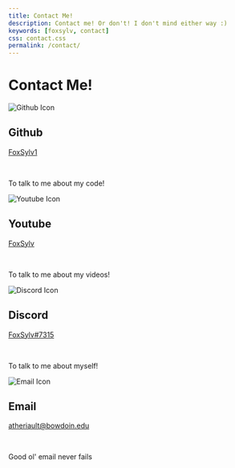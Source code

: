 ```yaml
---
title: Contact Me!
description: Contact me! Or don't! I don't mind either way :)
keywords: [foxsylv, contact]
css: contact.css
permalink: /contact/
---
```


<div class="full-width centered-text space100px">
    <h1>
        Contact Me!
    </h1>
</div>

<div class="contact-data box">
    <img class="contact-icon to-beige" src="{{ "assets/github-icon.svg" | relative_url }}" title="Github" alt="Github Icon">
    <h2>
        Github
    </h2>
    <p>
        <a href="https://github.com/FoxSylv1" target="_blank" rel="noopener noreferrer">
            FoxSylv1
        </a>
    </p>
    <br>
    <p>
        To talk to me about my code!
    </p>
</div>

<div class="contact-data box">
    <img class="contact-icon to-beige" src="{{ "assets/youtube-icon.svg" | relative_url }}" title="Youtube" alt="Youtube Icon">
    <h2>
        Youtube
    </h2>
    <p>
        <a href="https://www.youtube.com/channel/UCj7lR9rm06lCxE4kxkJeECA" target="_blank" rel="noopener noreferrer">
            FoxSylv
        </a>
    </p>
    <br>
    <p>
        To talk to me about my videos!
    </p>
</div>


<div class="contact-data box">
    <img class="contact-icon to-beige" src="{{ "assets/discord-icon.svg" | relative_url }}" title="Discord" alt="Discord Icon">
    <h2>
        Discord
    </h2>
    <p>
        <a href="https://discord.com/users/294814074670284800" target="_blank" rel="noopener noreferrer">
            FoxSylv#7315
        </a>
    </p>
    <br>
    <p>
        To talk to me about myself!
    </p>
</div>

<div class="contact-data box">
    <img class="contact-icon to-beige" src="{{ "assets/email-icon.svg" | relative_url }}" title="Email" alt="Email Icon">
    <h2>
        Email
    </h2>
    <p>
        <a href="mailto:atheriault@bowdoin.edu" target="_blank" rel="noopener noreferrer">
            atheriault@bowdoin.edu
        </a>
    </p>
    <br>
    <p>
        Good ol' email never fails
    </p>
</div>


<div class="space100px"></div>
